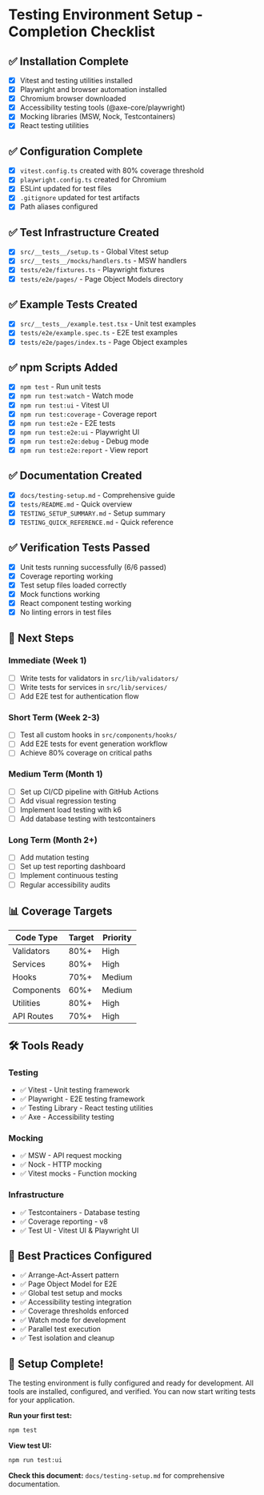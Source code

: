 # Testing Environment Setup - Completion Checklist

## ✅ Installation Complete

- [x] Vitest and testing utilities installed
- [x] Playwright and browser automation installed
- [x] Chromium browser downloaded
- [x] Accessibility testing tools (@axe-core/playwright)
- [x] Mocking libraries (MSW, Nock, Testcontainers)
- [x] React testing utilities

## ✅ Configuration Complete

- [x] `vitest.config.ts` created with 80% coverage threshold
- [x] `playwright.config.ts` created for Chromium
- [x] ESLint updated for test files
- [x] `.gitignore` updated for test artifacts
- [x] Path aliases configured

## ✅ Test Infrastructure Created

- [x] `src/__tests__/setup.ts` - Global Vitest setup
- [x] `src/__tests__/mocks/handlers.ts` - MSW handlers
- [x] `tests/e2e/fixtures.ts` - Playwright fixtures
- [x] `tests/e2e/pages/` - Page Object Models directory

## ✅ Example Tests Created

- [x] `src/__tests__/example.test.tsx` - Unit test examples
- [x] `tests/e2e/example.spec.ts` - E2E test examples
- [x] `tests/e2e/pages/index.ts` - Page Object examples

## ✅ npm Scripts Added

- [x] `npm test` - Run unit tests
- [x] `npm run test:watch` - Watch mode
- [x] `npm run test:ui` - Vitest UI
- [x] `npm run test:coverage` - Coverage report
- [x] `npm run test:e2e` - E2E tests
- [x] `npm run test:e2e:ui` - Playwright UI
- [x] `npm run test:e2e:debug` - Debug mode
- [x] `npm run test:e2e:report` - View report

## ✅ Documentation Created

- [x] `docs/testing-setup.md` - Comprehensive guide
- [x] `tests/README.md` - Quick overview
- [x] `TESTING_SETUP_SUMMARY.md` - Setup summary
- [x] `TESTING_QUICK_REFERENCE.md` - Quick reference

## ✅ Verification Tests Passed

- [x] Unit tests running successfully (6/6 passed)
- [x] Coverage reporting working
- [x] Test setup files loaded correctly
- [x] Mock functions working
- [x] React component testing working
- [x] No linting errors in test files

## 🎯 Next Steps

### Immediate (Week 1)

- [ ] Write tests for validators in `src/lib/validators/`
- [ ] Write tests for services in `src/lib/services/`
- [ ] Add E2E test for authentication flow

### Short Term (Week 2-3)

- [ ] Test all custom hooks in `src/components/hooks/`
- [ ] Add E2E tests for event generation workflow
- [ ] Achieve 80% coverage on critical paths

### Medium Term (Month 1)

- [ ] Set up CI/CD pipeline with GitHub Actions
- [ ] Add visual regression testing
- [ ] Implement load testing with k6
- [ ] Add database testing with testcontainers

### Long Term (Month 2+)

- [ ] Add mutation testing
- [ ] Set up test reporting dashboard
- [ ] Implement continuous testing
- [ ] Regular accessibility audits

## 📊 Coverage Targets

| Code Type  | Target | Priority |
| ---------- | ------ | -------- |
| Validators | 80%+   | High     |
| Services   | 80%+   | High     |
| Hooks      | 70%+   | Medium   |
| Components | 60%+   | Medium   |
| Utilities  | 80%+   | High     |
| API Routes | 70%+   | High     |

## 🛠️ Tools Ready

### Testing

- ✅ Vitest - Unit testing framework
- ✅ Playwright - E2E testing framework
- ✅ Testing Library - React testing utilities
- ✅ Axe - Accessibility testing

### Mocking

- ✅ MSW - API request mocking
- ✅ Nock - HTTP mocking
- ✅ Vitest mocks - Function mocking

### Infrastructure

- ✅ Testcontainers - Database testing
- ✅ Coverage reporting - v8
- ✅ Test UI - Vitest UI & Playwright UI

## 📝 Best Practices Configured

- ✅ Arrange-Act-Assert pattern
- ✅ Page Object Model for E2E
- ✅ Global test setup and mocks
- ✅ Accessibility testing integration
- ✅ Coverage thresholds enforced
- ✅ Watch mode for development
- ✅ Parallel test execution
- ✅ Test isolation and cleanup

## 🎉 Setup Complete!

The testing environment is fully configured and ready for development. All tools are installed, configured, and verified. You can now start writing tests for your application.

**Run your first test:**

```bash
npm test
```

**View test UI:**

```bash
npm run test:ui
```

**Check this document:** `docs/testing-setup.md` for comprehensive documentation.
